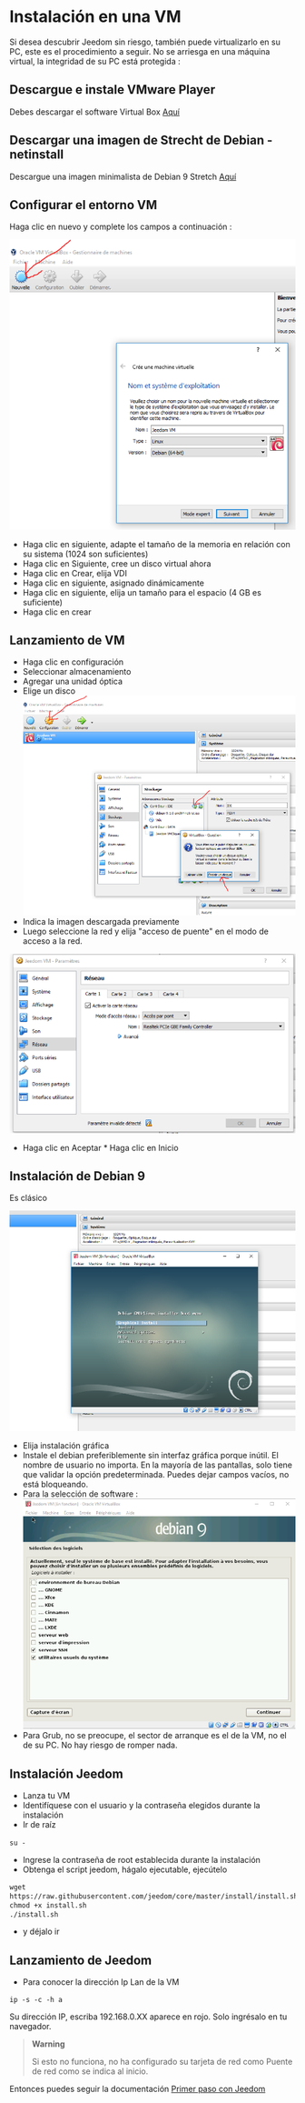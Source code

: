 # Instalación en una VM

Si desea descubrir Jeedom sin riesgo, también puede virtualizarlo en su PC, este es el procedimiento a seguir. No se arriesga en una máquina virtual, la integridad de su PC está protegida :

## Descargue e instale VMware Player

Debes descargar el software Virtual Box [Aquí](https://download.virtualbox.org/virtualbox/6.1.6/VirtualBox-6.1.6-137129-Win.exe)

## Descargar una imagen de Strecht de Debian - netinstall

Descargue una imagen minimalista de Debian 9 Stretch [Aquí](https://cdimage.debian.org/debian-cd/current/amd64/bt-cd/debian-10.3.0-amd64-netinst.iso.torrent)

## Configurar el entorno VM

Haga clic en nuevo y complete los campos a continuación :

![VirtualBox1](images/VirtualBox1.PNG)

-   Haga clic en siguiente, adapte el tamaño de la memoria en relación con su sistema (1024 son suficientes)
-   Haga clic en Siguiente, cree un disco virtual ahora
-   Haga clic en Crear, elija VDI
-   Haga clic en siguiente, asignado dinámicamente
-   Haga clic en siguiente, elija un tamaño para el espacio (4 GB es suficiente)
-   Haga clic en crear

## Lanzamiento de VM

-   Haga clic en configuración
-   Seleccionar almacenamiento
-   Agregar una unidad óptica
-   Elige un disco
![VirtualBox2](images/VirtualBox2.PNG)
-   Indica la imagen descargada previamente
-   Luego seleccione la red y elija "acceso de puente" en el modo de acceso a la red.

![VirtualBox3](images/VirtualBox3.PNG)

-   Haga clic en Aceptar \* Haga clic en Inicio

## Instalación de Debian 9

Es clásico

![VirtualBox4](images/VirtualBox4.PNG)

-   Elija instalación gráfica
-   Instale el debian preferiblemente sin interfaz gráfica porque inútil. El nombre de usuario no importa. En la mayoría de las pantallas, solo tiene que validar la opción predeterminada. Puedes dejar campos vacíos, no está bloqueando.
-   Para la selección de software :
![VirtualBox5](images/VirtualBox5.PNG)
-   Para Grub, no se preocupe, el sector de arranque es el de la VM, no el de su PC. No hay riesgo de romper nada.

## Instalación Jeedom

-   Lanza tu VM
-   Identifíquese con el usuario y la contraseña elegidos durante la instalación
-   Ir de raíz

``su -``

-   Ingrese la contraseña de root establecida durante la instalación
-   Obtenga el script jeedom, hágalo ejecutable, ejecútelo

````
wget https://raw.githubusercontent.com/jeedom/core/master/install/install.sh
chmod +x install.sh
./install.sh
````

-   y déjalo ir

## Lanzamiento de Jeedom

-   Para conocer la dirección Ip Lan de la VM

````
ip -s -c -h a
````

Su dirección IP, escriba 192.168.0.XX aparece en rojo. Solo ingrésalo en tu navegador.

> **Warning**
>
> Si esto no funciona, no ha configurado su tarjeta de red como Puente de red como se indica al inicio.

Entonces puedes seguir la documentación [Primer paso con Jeedom](https://doc.jeedom.com/es_ES/premiers-pas/index)
